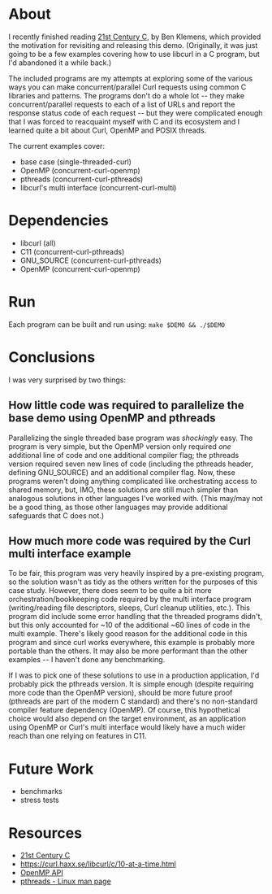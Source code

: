 # About
I recently finished reading [21st Century C](http://shop.oreilly.com/product/0636920033677.do), by Ben Klemens, which provided 
the motivation for revisiting and releasing this demo. (Originally, it was just 
going to be a few examples covering how to use libcurl in a C program, but I'd 
abandoned it a while back.)

The included programs are my attempts at exploring some of the various ways you 
can make concurrent/parallel Curl requests using common C libraries and 
patterns. The programs don't do a whole lot -- they make concurrent/parallel 
requests to each of a list of URLs and report the response status code of each 
request -- but they were complicated enough that I was forced to reacquaint 
myself with C and its ecosystem and I learned quite a bit about Curl, OpenMP 
and POSIX threads.

The current examples cover:
- base case (single-threaded-curl)
- OpenMP (concurrent-curl-openmp)
- pthreads (concurrent-curl-pthreads)
- libcurl's multi interface (concurrent-curl-multi)

# Dependencies
- libcurl (all)
- C11 (concurrent-curl-pthreads)
- GNU_SOURCE (concurrent-curl-pthreads)
- OpenMP (concurrent-curl-openmp)

# Run
Each program can be built and run using: `make $DEMO && ./$DEMO`

# Conclusions

I was very surprised by two things:

## How little code was required to parallelize the base demo using OpenMP and pthreads

Parallelizing the single threaded base program was _shockingly_ easy. The program is very simple, but the OpenMP version only required _one_ additional line of code and one additional compiler flag; the pthreads version required seven new lines of code (including the pthreads header, defining GNU_SOURCE) and an additional compiler flag. Now, these programs weren't doing anything complicated like orchestrating access to shared memory, but, IMO, these solutions are still much simpler than analogous solutions in other languages I've worked with. (This may/may not be a good thing, as those other languages may provide additional safeguards that C does not.)

## How much more code was required by the Curl multi interface example

To be fair, this program was very heavily inspired by a pre-existing program, so the solution wasn't as tidy as the others written for the purposes of this case study. However, there does seem to be quite a bit more orchestration/bookkeeping code required by the multi interface program (writing/reading file descriptors, sleeps, Curl cleanup utilities, etc.). This program did include some error handling that the threaded programs didn't, but this only accounted for ~10 of the additional ~60 lines of code in the multi example. There's likely good reason for the additional code in this program and since curl works everywhere, this example is probably more portable than the others. It may also be more performant than the other examples -- I haven't done any benchmarking.

If I was to pick one of these solutions to use in a production application, I'd probably pick the pthreads version. It is simple enough (despite requiring more code than the OpenMP version), should be more future proof (pthreads are part of the modern C standard) and there's no non-standard compiler feature dependency (OpenMP). Of course, this hypothetical choice would also depend on the target environment, as an application using OpenMP or Curl's multi interface would likely have a much wider reach than one relying on features in C11.

# Future Work
- benchmarks
- stress tests

# Resources
- [21st Century C](http://shop.oreilly.com/product/0636920033677.do)
- https://curl.haxx.se/libcurl/c/10-at-a-time.html
- [OpenMP API](https://docs.oracle.com/cd/E19059-01/stud.10/819-0501/1_Summary.html)
- [pthreads - Linux man page](https://linux.die.net/man/7/pthreads)
